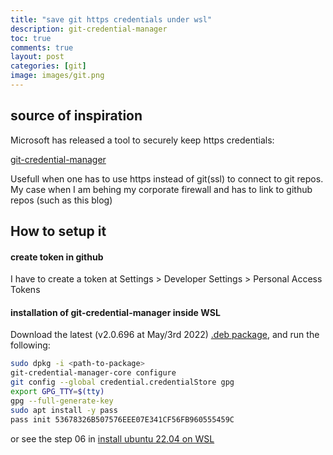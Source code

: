 ```yaml
---
title: "save git https credentials under wsl"
description: git-credential-manager 
toc: true
comments: true
layout: post
categories: [git]
image: images/git.png
---
```


## source of inspiration

Microsoft has released a tool to securely keep https credentials:

[git-credential-manager](https://github.com/GitCredentialManager/git-credential-manager)

Usefull when one has to use https instead of git(ssl) to connect to git repos. My case when I am behing my corporate firewall and has to link to github repos (such as this blog)



## How to setup it

#### create token in github

I have to create a token at Settings > Developer Settings > Personal Access Tokens

#### installation of git-credential-manager inside WSL

Download the latest (v2.0.696 at May/3rd 2022) [.deb package](https://github.com/GitCredentialManager/git-credential-manager/releases/latest), and run the following:

```bash
sudo dpkg -i <path-to-package>
git-credential-manager-core configure
git config --global credential.credentialStore gpg
export GPG_TTY=$(tty)
gpg --full-generate-key
sudo apt install -y pass
pass init 53678326B507576EEE07E341CF56FB960555459C
```

or see the step 06 in [install ubuntu 22.04 on WSL](https://castorfou.github.io/guillaume_blog/blog/install-ubuntu-22.04-on-WSL.html)




